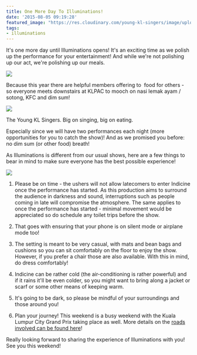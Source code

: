 ```yaml
---
title: One More Day To Illuminations!
date: '2015-08-05 09:19:28'
featured_image: "https://res.cloudinary.com/young-kl-singers/image/upload/c_crop,h_1836,w_3264/v1523162034/150805-One-More-Day-To-Illuminations-2.jpg"
tags:
- illuminations
---
```


It's one more day until Illuminations opens! It's an exciting time as we polish up the performance for your entertainment! And while we're not polishing up our act, we're polishing up our meals.


![](https://res.cloudinary.com/young-kl-singers/image/upload/v1523160595/150805-One-More-Day-To-Illuminations-1.jpg)

Because this year there are helpful members offering to 
 food for others - so everyone meets downstairs at KLPAC to mooch on nasi lemak ayam / sotong, KFC and dim sum!


![](https://res.cloudinary.com/young-kl-singers/image/upload/v1523162034/150805-One-More-Day-To-Illuminations-2.jpg)

The Young KL Singers. Big on singing, big on eating.

Especially since we will have two performances each night (more opportunities for you to catch the show)! And as we promised you before: no dim sum (or other food) breath!

As Illuminations is different from our usual shows, here are a few things to bear in mind to make sure everyone has the best possible experience!

[![](https://img.youtube.com/vi/OpjF7gTWeQEz/0.jpg)](http://www.youtube.com/watch?v=OpjF7gTWeQEz)

1. Please be on time - the ushers will not allow latecomers to enter Indicine once the performance has started. As this production aims to surround the audience in darkness and sound, interruptions such as people coming in late will compromise the atmosphere. The same applies to once the performance has started - minimal movement would be appreciated so do schedule any toilet trips before the show.

2. That goes with ensuring that your phone is on silent mode or airplane mode too!

3. The setting is meant to be very casual, with mats and bean bags and cushions so you can sit comfortably on the floor to enjoy the show. However, if you prefer a chair those are also available. With this in mind, do dress comfortably!

4. Indicine can be rather cold (the air-conditioning is rather powerful) and if it rains it'll be even colder, so you might want to bring along a jacket or scarf or some other means of keeping warm.

5. It's going to be dark, so please be mindful of your surroundings and those around you!

6. Plan your journey! This weekend is a busy weekend with the Kuala Lumpur City Grand Prix taking place as well. More details on the 
[roads involved can be found here](http://www.thestar.com.my/Metro/Community/2015/08/01/Five-roads-to-close-for-KL-City-Grand-Prix-Race-spectators-advised-to-use-public-transport-to-city-c/)!

Really looking forward to sharing the experience of Illuminations with you! See you this weekend!
